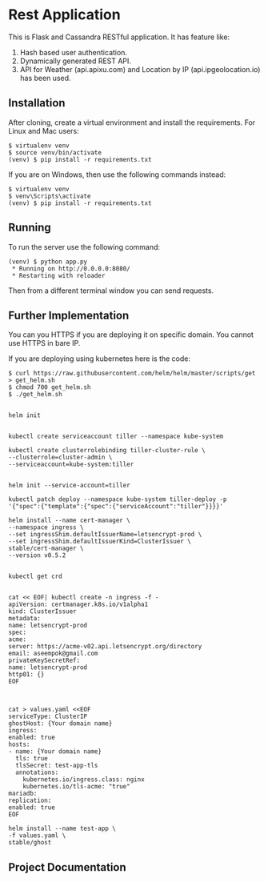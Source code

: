 Rest Application
=================

This is Flask and Cassandra RESTful application.
It has feature like:
1.  Hash based user authentication.
2.  Dynamically generated REST API.
3.  API for Weather (api.apixu.com) and Location by IP (api.ipgeolocation.io) has been used.

Installation
------------

After cloning, create a virtual environment and install the requirements. For Linux and Mac users:

    $ virtualenv venv
    $ source venv/bin/activate
    (venv) $ pip install -r requirements.txt

If you are on Windows, then use the following commands instead:

    $ virtualenv venv
    $ venv\Scripts\activate
    (venv) $ pip install -r requirements.txt

Running
-------

To run the server use the following command:

    (venv) $ python app.py
     * Running on http://0.0.0.0:8080/
     * Restarting with reloader

Then from a different terminal window you can send requests.

Further Implementation
-----------------------
You can you HTTPS if you are deploying it on specific domain.
You cannot use HTTPS in bare IP.

If you are deploying using kubernetes here is the code:

    $ curl https://raw.githubusercontent.com/helm/helm/master/scripts/get > get_helm.sh
    $ chmod 700 get_helm.sh
    $ ./get_helm.sh


    helm init


    kubectl create serviceaccount tiller --namespace kube-system

    kubectl create clusterrolebinding tiller-cluster-rule \
    --clusterrole=cluster-admin \
    --serviceaccount=kube-system:tiller


    helm init --service-account=tiller

    kubectl patch deploy --namespace kube-system tiller-deploy -p '{"spec":{"template":{"spec":{"serviceAccount":"tiller"}}}}' 
 
    helm install --name cert-manager \
    --namespace ingress \
    --set ingressShim.defaultIssuerName=letsencrypt-prod \
    --set ingressShim.defaultIssuerKind=ClusterIssuer \
    stable/cert-manager \
    --version v0.5.2


    kubectl get crd


    cat << EOF| kubectl create -n ingress -f -
    apiVersion: certmanager.k8s.io/v1alpha1
    kind: ClusterIssuer
    metadata:
    name: letsencrypt-prod
    spec:
    acme:
    server: https://acme-v02.api.letsencrypt.org/directory
    email: aseempok@gmail.com
    privateKeySecretRef:
    name: letsencrypt-prod
    http01: {}
    EOF



    cat > values.yaml <<EOF
    serviceType: ClusterIP
    ghostHost: {Your domain name}
    ingress:
    enabled: true
    hosts:
    - name: {Your domain name}
      tls: true
      tlsSecret: test-app-tls
      annotations:
        kubernetes.io/ingress.class: nginx
        kubernetes.io/tls-acme: "true"
    mariadb:
    replication:
    enabled: true
    EOF

    helm install --name test-app \
    -f values.yaml \
    stable/ghost



Project Documentation
-----------------------
